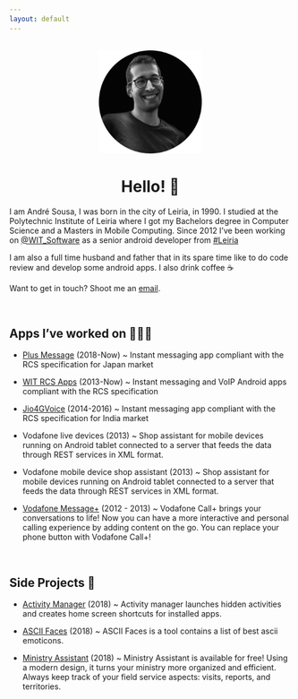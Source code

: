 ```yaml
---
layout: default
---
```


<br/>

<center><img width="184" height="184" src="/images/me.png"></center>
<center><h1>Hello! 👋</h1></center>

I am André Sousa, I was born in the city of Leiria, in 1990. I studied at the Polytechnic Institute of Leiria where I got my Bachelors degree in Computer Science and a Masters in Mobile Computing. Since 2012 I’ve been working on [<span class="blue">@WIT_Software</span>](https://www.google.com/url?q=https%3A%2F%2Ftwitter.com%2FWIT_Software&sa=D&sntz=1&usg=AFQjCNGvrLh_7lGUHtOvTw5r1g4arrodRw) as a senior android developer from [<span class="blue">#Leiria</span>](https://www.google.com/maps/place/Leiria/)

I am also a full time husband and father that in its spare time like to do code review and develop some android apps.
I also drink coffee ☕️

Want to get in touch? Shoot me an [<span class="blue">email</span>](mailto:andrefrsousa@icloud.com).

<br/>

## Apps I’ve worked on 👨🏻‍💻

- [<span class="blue">Plus Message</span>](https://play.google.com/store/apps/details?id=jp.softbank.mb.plusmessage) (2018-Now) ~ Instant messaging app compliant with the RCS specification for Japan market

- [<span class="blue">WIT RCS Apps</span>](https://www.wit-software.com/products/rcs-suite/) (2013-Now) ~ Instant messaging and VoIP Android apps compliant with the RCS specification

- [<span class="blue">Jio4GVoice</span>](https://play.google.com/store/apps/details?id=com.jio.join) (2014-2016) ~ Instant messaging app compliant with the RCS specification for India market

- Vodafone live devices (2013) ~ Shop assistant for mobile devices running on Android tablet connected to a server that feeds the data through REST services in XML format.

- Vodafone mobile device shop assistant (2013) ~ Shop assistant for mobile devices running on Android tablet connected to a server that feeds the data through REST services in XML format.

- [<span class="blue">Vodafone Message+</span>](https://play.google.com/store/apps/details?id=com.vodafone.messaging) (2012 - 2013) ~ Vodafone Call+ brings your conversations to life! Now you can have a more interactive and personal calling experience by adding content on the go. You can replace your phone button with Vodafone Call+!

<br/>

## Side Projects 💪

- [<span class="blue">Activity Manager</span>](https://play.google.com/store/apps/details?id=com.andrefrsousa.tools.activitymanager) (2018) ~ Activity manager launches hidden activities and creates home screen shortcuts for installed apps.

- [<span class="blue">ASCII Faces</span>](https://play.google.com/store/apps/details?id=com.andrefrsousa.tools.ascii) (2018) ~ ASCII Faces is a tool contains a list of best ascii emoticons.

- [<span class="blue">Ministry Assistant</span>](https://play.google.com/store/apps/details?id=com.andrefrsousa.tools.ministrypad) (2018) ~ Ministry Assistant is available for free! Using a modern design, it turns your ministry more organized and efficient. Always keep track of your field service aspects: visits, reports, and territories.





<p class="has-text-centered">
<!-- GITHUB -->
<a class="button is-large is-white" href="https://github.com/cesarferreira" title="github">
    <span class="icon">
        <i class="fa fa-github"></i>
    </span>
</a>
<!-- MEDIUM -->
<a class="button is-large is-white" href="https://medium.com/@cesarmcferreira/" title="medium">
    <span class="icon">
        <i class="fa fa-medium"></i>
    </span>
</a>
<!-- TWITTER -->
<a class="button is-large is-white" href="https://twitter.com/cesarmcferreira" title="twitter">
    <span class="icon">
        <i class="fa fa-twitter"></i>
    </span>
</a>
<!-- EMAIL -->
<a class="button is-large is-white" href="mailto:cesar.manuel.ferreira@gmail.com" title="email">
    <span class="icon">
        <i class="fa fa-envelope"></i>
    </span>
</a>
<!-- RUBYGEMS -->
<a class="button is-large is-white" href="https://rubygems.org/profiles/cesarferreira" title="rubygems">
    <span class="icon">
        <i class="fa fa-diamond"></i>
    </span>
</a>
<!-- LINKEDIN -->
<a class="button is-large is-white" href="http://linkedin.com/in/cesarferreira" title="linkedin">
    <span class="icon">
        <i class="fa fa-linkedin"></i>
    </span>
</a>
<!-- NPM -->
<!-- <a class="button is-large is-white" href="https://www.npmjs.com/~cesarferreira" title="npm">
    <span class="icon">
        <i class="fa fa-certificate"></i>
    </span>
</a> -->
</p>
                        